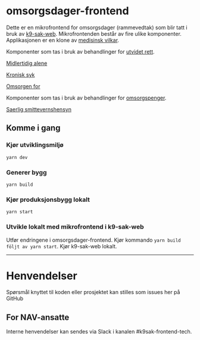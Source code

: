 # omsorgsdager-frontend

Dette er en mikrofrontend for omsorgsdager (rammevedtak) som blir tatt i bruk av [k9-sak-web](https://github.com/navikt/k9-sak-web).
Mikrofrontenden består av fire ulike komponenter. Applikasjonen er en klone av [medisinsk vilkar](https://github.com/navikt/medisinsk-vilkar-frontend).

Komponenter som tas i bruk av behandlinger for [utvidet rett](https://github.com/navikt/k9-sak-web/tree/master/packages/behandling-utvidet-rett).

[Midlertidig alene](https://github.com/navikt/k9-sak-web/tree/master/packages/behandling-utvidet-rett/src/panelDefinisjoner/prosessStegPaneler/utvidetRettPanel/utvidetRettMikrofrontend) 

[Kronisk syk](https://github.com/navikt/k9-sak-web/tree/master/packages/behandling-utvidet-rett/src/panelDefinisjoner/prosessStegPaneler/utvidetRettPanel/utvidetRettMikrofrontend)

[Omsorgen for](https://github.com/navikt/k9-sak-web/tree/master/packages/behandling-utvidet-rett/src/panelDefinisjoner/prosessStegPaneler/inngangsvilkarPaneler/omsorgenForMikrofrontend)

Komponenter som tas i bruk av behandlinger for [omsorgspenger](https://github.com/navikt/k9-sak-web/tree/master/packages/behandling-omsorgspenger).

[Saerlig smittevernshensyn](https://github.com/navikt/k9-sak-web/tree/master/packages/prosess-aarskvantum-oms/src/components/saerlige-smittevernhensyn)

## Komme i gang
### Kjør utviklingsmiljø

`yarn dev`

### Generer bygg

`yarn build`

### Kjør produksjonsbygg lokalt

`yarn start`

### Utvikle lokalt med mikrofrontend i k9-sak-web
Utfør endringene i omsorgsdager-frontend. Kjør kommando `yarn build följt av yarn start`. Kjør k9-sak-web lokalt. 

---

# Henvendelser

Spørsmål knyttet til koden eller prosjektet kan stilles som issues her på GitHub

## For NAV-ansatte
Interne henvendelser kan sendes via Slack i kanalen #k9sak-frontend-tech.

